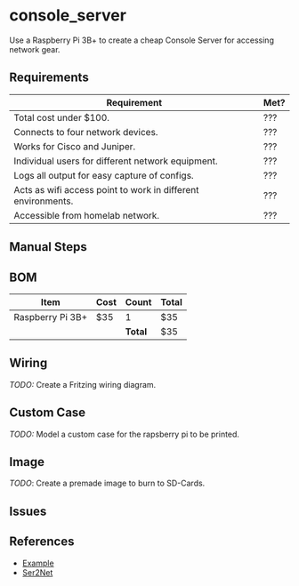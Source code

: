 # console_server

Use a Raspberry Pi 3B+ to create a cheap Console Server for accessing network gear.

## Requirements

| Requirement | Met? |
| --- | --- |
| Total cost under $100. | ??? |
| Connects to four network devices. | ??? |
| Works for Cisco and Juniper.| ??? |
| Individual users for different network equipment. | ??? |
| Logs all output for easy capture of configs. | ??? |
| Acts as wifi access point to work in different environments. | ??? |
| Accessible from homelab network. | ??? |

## Manual Steps

## BOM

| Item | Cost | Count | Total |
| --- | --- | --- | --- |
| Raspberry Pi 3B+ | $35 | 1 | $35 |
| | | __Total__ | $35 |

## Wiring

_TODO:_ Create a Fritzing wiring diagram.

## Custom Case

_TODO:_ Model a custom case for the rapsberry pi to be printed.

## Image

_TODO_: Create a premade image to burn to SD-Cards.

## Issues

## References

* [Example](https://networklessons.com/uncategorized/raspberry-pi-as-cisco-console-server)
* [Ser2Net](https://sourceforge.net/projects/ser2net/)

